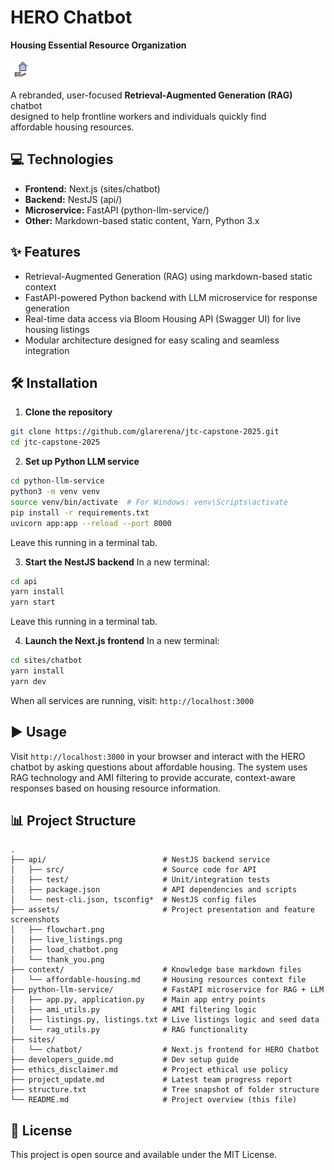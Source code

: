 # HERO Chatbot  
**Housing Essential Resource Organization**

<img src="purple_house.png" alt="HERO Favicon" width="32" />

A rebranded, user-focused **Retrieval-Augmented Generation (RAG)** chatbot  
designed to help frontline workers and individuals quickly find  
affordable housing resources.



## 💻 Technologies

* **Frontend:** Next.js (sites/chatbot)
* **Backend:** NestJS (api/)
* **Microservice:** FastAPI (python-llm-service/)
* **Other:** Markdown-based static content, Yarn, Python 3.x

## ✨ Features

* Retrieval-Augmented Generation (RAG) using markdown-based static context  
* FastAPI-powered Python backend with LLM microservice for response generation  
* Real-time data access via Bloom Housing API (Swagger UI) for live housing listings  
* Modular architecture designed for easy scaling and seamless integration  

## 🛠️ Installation

1. **Clone the repository**
```bash
git clone https://github.com/glarerena/jtc-capstone-2025.git
cd jtc-capstone-2025
```

2. **Set up Python LLM service**
```bash
cd python-llm-service
python3 -m venv venv
source venv/bin/activate  # For Windows: venv\Scripts\activate
pip install -r requirements.txt
uvicorn app:app --reload --port 8000
```
Leave this running in a terminal tab.

3. **Start the NestJS backend**
In a new terminal:
```bash
cd api
yarn install
yarn start
```
Leave this running in a terminal tab.

4. **Launch the Next.js frontend**
In a new terminal:
```bash
cd sites/chatbot
yarn install
yarn dev
```
When all services are running, visit: `http://localhost:3000`

## ▶️ Usage

Visit `http://localhost:3000` in your browser and interact with the HERO chatbot by asking questions about affordable housing. The system uses RAG technology and AMI filtering to provide accurate, context-aware responses based on housing resource information.


## 📊 Project Structure

```
.
├── api/                          # NestJS backend service
│   ├── src/                      # Source code for API
│   ├── test/                     # Unit/integration tests
│   ├── package.json              # API dependencies and scripts
│   └── nest-cli.json, tsconfig*  # NestJS config files
├── assets/                       # Project presentation and feature screenshots
│   ├── flowchart.png
│   ├── live_listings.png
│   ├── load_chatbot.png
│   └── thank_you.png
├── context/                      # Knowledge base markdown files
│   └── affordable-housing.md     # Housing resources context file
├── python-llm-service/           # FastAPI microservice for RAG + LLM
│   ├── app.py, application.py    # Main app entry points
│   ├── ami_utils.py              # AMI filtering logic
│   ├── listings.py, listings.txt # Live listings logic and seed data
│   └── rag_utils.py              # RAG functionality
├── sites/
│   └── chatbot/                  # Next.js frontend for HERO Chatbot
├── developers_guide.md           # Dev setup guide
├── ethics_disclaimer.md          # Project ethical use policy
├── project_update.md             # Latest team progress report
├── structure.txt                 # Tree snapshot of folder structure
└── README.md                     # Project overview (this file)
```


## 📄 License

This project is open source and available under the MIT License.
